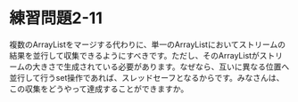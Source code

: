 # 練習問題2-11

複数のArrayListをマージする代わりに、単一のArrayListにおいてストリームの結果を並行して収集できるようにすべきです。ただし、そのArrayListがストリームの大きさで生成されている必要があります。なぜなら、互いに異なる位置へ並行して行うset操作であれば、スレッドセーフとなるからです。みなさんは、この収集をどうやって達成することができますか。
